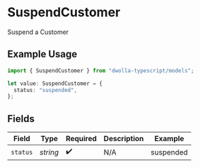 # SuspendCustomer

Suspend a Customer

## Example Usage

```typescript
import { SuspendCustomer } from "dwolla-typescript/models";

let value: SuspendCustomer = {
  status: "suspended",
};
```

## Fields

| Field              | Type               | Required           | Description        | Example            |
| ------------------ | ------------------ | ------------------ | ------------------ | ------------------ |
| `status`           | *string*           | :heavy_check_mark: | N/A                | suspended          |